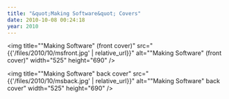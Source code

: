 ```yaml
---
title: "&quot;Making Software&quot; Covers"
date: 2010-10-08 00:24:18
year: 2010
---
```

<img title=""Making Software" (front cover)" src="{{'/files/2010/10/msfront.jpg' | relative_url}}" alt=""Making Software" (front cover)" width="525" height="690" />

<img title=""Making Software" back cover" src="{{'/files/2010/10/msback.jpg' | relative_url}}" alt=""Making Software" back cover" width="525" height="690" />

